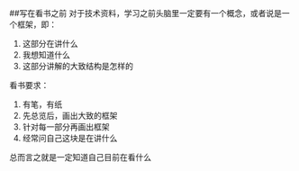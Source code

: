 ##写在看书之前
对于技术资料，学习之前头脑里一定要有一个概念，或者说是一个框架，即：

1. 这部分在讲什么
2. 我想知道什么
3. 这部分讲解的大致结构是怎样的

看书要求：

1. 有笔，有纸
2. 先总览后，画出大致的框架
3. 针对每一部分再画出框架
4. 经常问自己这块是在讲什么

总而言之就是一定知道自己目前在看什么